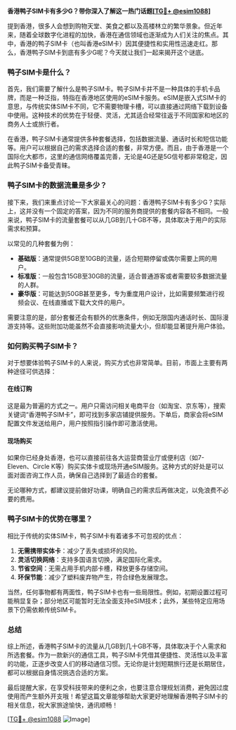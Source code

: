 **香港鸭子SIM卡有多少G？带你深入了解这一热门话题[[TG💪+ @esim1088](https://t.me/s/esim1088)]**

提到香港，很多人会想到购物天堂、美食之都以及高楼林立的繁华景象。但近年来，随着全球数字化进程的加快，香港在通信领域也逐渐成为人们关注的焦点。其中，香港的鸭子SIM卡（也叫香港eSIM卡）因其便捷性和实用性迅速走红。那么，香港鸭子SIM卡到底有多少G呢？今天就让我们一起来揭开这个谜底。

### 鸭子SIM卡是什么？

首先，我们需要了解什么是鸭子SIM卡。鸭子SIM卡并不是一种具体的手机卡品牌，而是一种泛指，特指在香港地区使用的eSIM卡服务。eSIM是嵌入式SIM卡的意思，与传统实体SIM卡不同，它不需要物理卡槽，可以直接通过网络下载到设备中使用。这种技术的优势在于轻便、灵活，尤其适合经常往返于不同国家和地区的商务人士或旅行者。

在香港，鸭子SIM卡通常提供多种套餐选择，包括数据流量、通话时长和短信功能等。用户可以根据自己的需求选择合适的套餐，非常方便。而且，由于香港是一个国际化大都市，这里的通信网络覆盖完善，无论是4G还是5G信号都非常稳定，因此鸭子SIM卡备受青睐。

### 鸭子SIM卡的数据流量是多少？

接下来，我们来重点讨论一下大家最关心的问题：香港鸭子SIM卡有多少G？实际上，这并没有一个固定的答案，因为不同的服务商提供的套餐内容各不相同。一般来说，鸭子SIM卡的流量套餐可以从几GB到几十GB不等，具体取决于用户的实际需求和预算。

以常见的几种套餐为例：

- **基础版**：通常提供5GB至10GB的流量，适合短期停留或偶尔需要上网的用户。
- **标准版**：一般包含15GB至30GB的流量，适合普通游客或者需要较多数据流量的人群。
- **豪华版**：可能达到50GB甚至更多，专为重度用户设计，比如需要频繁进行视频会议、在线直播或下载大文件的用户。

需要注意的是，部分套餐还会有额外的优惠条件，例如无限国内通话时长、国际漫游支持等。这些附加功能虽然不会直接影响流量大小，但却能显著提升用户体验。

### 如何购买鸭子SIM卡？

对于想要体验鸭子SIM卡的人来说，购买方式也非常简单。目前，市面上主要有两种途径可供选择：

#### 在线订购
这是最为普遍的方式之一。用户只需访问相关电商平台（如淘宝、京东等），搜索关键词“香港鸭子SIM卡”，即可找到多家店铺提供服务。下单后，商家会将eSIM配置文件发送给用户，用户按照指引操作即可激活使用。

#### 现场购买
如果你已经身处香港，也可以直接前往各大运营商营业厅或便利店（如7-Eleven、Circle K等）购买实体卡或现场开通eSIM服务。这种方式的好处是可以面对面咨询工作人员，确保自己选择到了最适合的套餐。

无论哪种方式，都建议提前做好功课，明确自己的需求后再做决定，以免浪费不必要的费用。

### 鸭子SIM卡的优势在哪里？

相比于传统的实体SIM卡，鸭子SIM卡有着诸多不可忽视的优点：

1. **无需携带实体卡**：减少了丢失或损坏的风险。
2. **灵活切换网络**：支持多国语言切换，满足国际化需求。
3. **节省空间**：无需占用手机内部卡槽，释放更多存储空间。
4. **环保节能**：减少了塑料废弃物产生，符合绿色发展理念。

当然，任何事物都有两面性，鸭子SIM卡也有一些局限性。例如，初期设置过程可能稍显复杂；部分地区可能暂时无法全面支持eSIM技术；此外，某些特定应用场景下仍需依赖传统SIM卡。

### 总结

综上所述，香港鸭子SIM卡的流量从几GB到几十GB不等，具体取决于个人需求和所选套餐。作为一款新兴的通信工具，鸭子SIM卡凭借其便捷性、灵活性以及丰富的功能，正逐步改变人们的移动通信习惯。无论你是计划短期旅行还是长期居住，都可以根据自身情况挑选合适的方案。

最后提醒大家，在享受科技带来的便利之余，也要注意合理规划消费，避免因过度使用而产生额外开支哦！希望这篇文章能够帮助大家更好地理解香港鸭子SIM卡的相关信息，祝大家旅途愉快，通讯顺畅！

[[TG💪+ @esim1088](https://t.me/s/esim1088) ![Image](https://i.postimg.cc/4NQfJmqS/Snipaste-2025-05-13-00-14-12.png)]